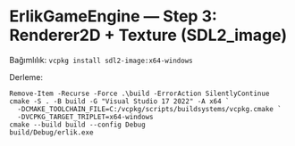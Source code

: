 # ErlikGameEngine — Step 3: Renderer2D + Texture (SDL2_image)

Bağımlılık: `vcpkg install sdl2-image:x64-windows`

Derleme:
```
Remove-Item -Recurse -Force .\build -ErrorAction SilentlyContinue
cmake -S . -B build -G "Visual Studio 17 2022" -A x64 `
  -DCMAKE_TOOLCHAIN_FILE=C:/vcpkg/scripts/buildsystems/vcpkg.cmake `
  -DVCPKG_TARGET_TRIPLET=x64-windows
cmake --build build --config Debug
build/Debug/erlik.exe
```
